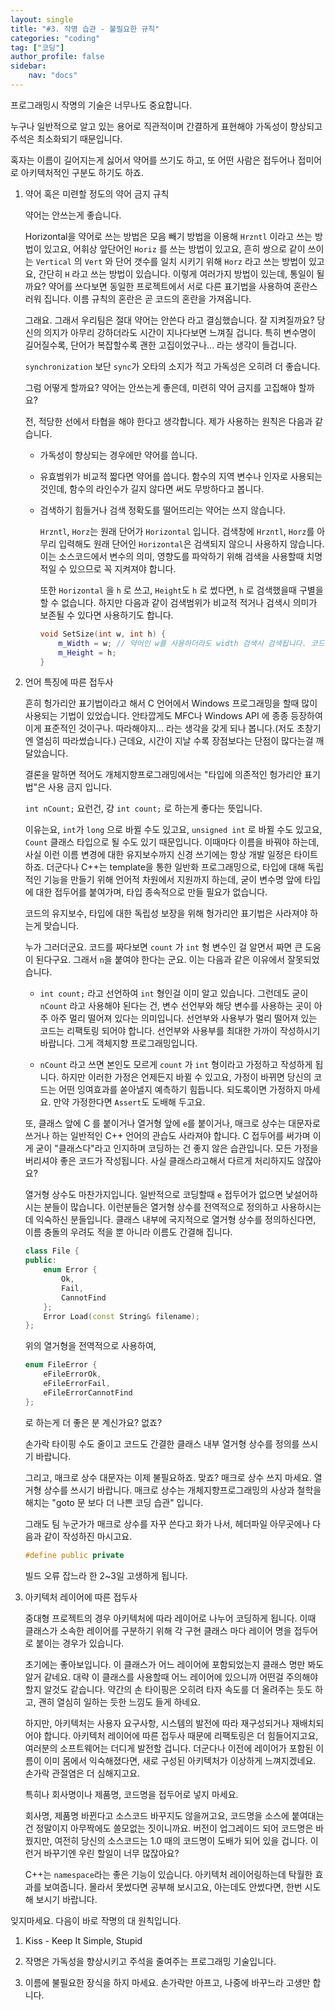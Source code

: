 ```yaml
---
layout: single
title: "#3. 작명 습관 - 불필요한 규칙"
categories: "coding"
tag: ["코딩"]
author_profile: false
sidebar: 
    nav: "docs"
---
```


프로그래밍시 작명의 기술은 너무나도 중요합니다.

누구나 일반적으로 알고 있는 용어로 직관적이며 간결하게 표현해야 가독성이 향상되고 주석은 최소화되기 때문입니다.

혹자는 이름이 길어지는게 싫어서 약어를 쓰기도 하고, 또 어떤 사람은 접두어나 접미어로 아키텍처적인 구분도 하기도 하죠.

1. 약어 혹은 미련할 정도의 약어 금지 규칙

    약어는 안쓰는게 좋습니다.

    Horizontal을 약어로 쓰는 방법은 모음 빼기 방법을 이용해 `Hrzntl` 이라고 쓰는 방법이 있고요, 어휘상 앞단어인 `Horiz` 를 쓰는 방법이 있고요, 흔히 쌍으로 같이 쓰이는 `Vertical` 의 `Vert` 와 단어 갯수를 일치 시키기 위해 `Horz` 라고 쓰는 방법이 있고요, 간단히 `H` 라고 쓰는 방법이 있습니다. 이렇게 여러가지 방법이 있는데, 통일이 될까요? 약어를 쓰다보면 동일한 프로젝트에서 서로 다른 표기법을 사용하여 혼란스러워 집니다. 이름 규칙의 혼란은 곧 코드의 혼란을 가져옵니다.

    그래요. 그래서 우리팀은 절대 약어는 안쓴다 라고 결심했습니다. 잘 지켜질까요? 당신의 의지가 아무리 강하더라도 시간이 지나다보면 느껴질 겁니다. 특히 변수명이 길어질수록, 단어가 복잡할수록 괜한 고집이었구나... 라는 생각이 들겁니다.

    `synchronization` 보단 `sync`가 오타의 소지가 적고 가독성은 오히려 더 좋습니다.

    그럼 어떻게 할까요? 약어는 안쓰는게 좋은데, 미련히 약어 금지를 고집해야 할까요?

    전, 적당한 선에서 타협을 해야 한다고 생각합니다. 제가 사용하는 원칙은 다음과 같습니다.

    * 가독성이 향상되는 경우에만 약어를 씁니다.

    * 유효범위가 비교적 짧다면 약어를 씁니다. 함수의 지역 변수나 인자로 사용되는 것인데, 함수의 라인수가 길지 않다면 써도 무방하다고 봅니다.
   
    * 검색하기 힘들거나 검색 정확도를 떨어뜨리는 약어는 쓰지 않습니다.

        `Hrzntl`, `Horz`는 원래 단어가 `Horizontal` 입니다. 검색창에 `Hrzntl`, `Horz`를 아무리 입력해도 원래 단어인 `Horizontal`은 검색되지 않으니 사용하지 않습니다. 이는 소스코드에서 변수의 의미, 영향도를 파악하기 위해 검색을 사용할때 치명적일 수 있으므로 꼭 지켜져야 합니다.

        또한 `Horizontal` 을 `h` 로 쓰고, `Height`도 `h` 로 썼다면, `h` 로 검색했을때 구별을 할 수 없습니다. 하지만 다음과 같이 검색범위가 비교적 적거나 검색시 의미가 보존될 수 있다면 사용하기도 합니다.

        ```cpp
        void SetSize(int w, int h) {
            m_Width = w; // 약어인 w를 사용하더라도 width 검색시 검색됩니다. 코드상으로도 w의 의미를 직관적으로 알 수 있습니다.
            m_Height = h;
        }
        ```
 
 2. 언어 특징에 따른 접두사

    흔히 헝가리안 표기법이라고 해서 C 언어에서 Windows 프로그래밍을 할때 많이 사용되는 기법이 있었습니다. 안타깝게도 MFC나 Windows API 에 종종 등장하여 이게 표준적인 것이구나. 따라해야지... 라는 생각을 갖게 되나 봅니다.(저도 초창기엔 열심히 따라썼습니다.) 근데요, 시간이 지날 수록 장점보다는 단점이 많다는걸 깨달았습니다.

    결론을 말하면 적어도 개체지향프로그래밍에서는 "타입에 의존적인 헝가리안 표기법"은 사용 금지 입니다.

     `int nCount;` 요런건, 걍 `int count;` 로 하는게 좋다는 뜻입니다.

    이유는요, `int`가 `long` 으로  바뀔 수도 있고요, `unsigned int` 로 바뀔 수도 있고요, `Count` 클래스 타입으로 될 수도 있기 때문입니다. 이때마다 이름을 바꿔야 하는데, 사실 이런 이름 변경에 대한 유지보수까지 신경 쓰기에는 항상 개발 일정은 타이트하죠. 더군다나 C++는 template을 통한 일반화 프로그래밍으로, 타입에 대해 독립적인 기능을 만들기 위해 언어적 차원에서 지원까지 하는데, 굳이 변수명 앞에 타입에 대한 접두어를 붙여가며, 타입 종속적으로 만들 필요가 없습니다.

    코드의 유지보수, 타입에 대한 독립성 보장을 위해 헝가리안 표기법은 사라져야 하는게 맞습니다.

    누가 그러더군요. 코드를 짜다보면 `count` 가 `int` 형 변수인 걸 알면서 짜면 큰 도움이 된다구요. 그래서 `n`을 붙여야 한다는 군요. 이는 다음과 같은 이유에서 잘못되었습니다.

    * `int count;` 라고 선언하여 `int` 형인걸 이미 알고 있습니다. 그런데도 굳이 `nCount` 라고 사용해야 된다는 건, 변수 선언부와 해당 변수를 사용하는 곳이 아주 아주 멀리 떨어져 있다는 의미입니다. 선언부와 사용부가 멀리 떨어져 있는 코드는 리팩토링 되어야 합니다. 선언부와 사용부를 최대한 가까이 작성하시기 바랍니다. 그게 객체지향 프로그래밍입니다.

    * `nCount` 라고 쓰면 본인도 모르게 `count` 가 `int` 형이라고 가정하고 작성하게 됩니다. 하지만 이러한 가정은 언제든지 바뀔 수 있고요, 가정이 바뀌면 당신의 코드는 어떤 잉여효과를 쏟아낼지 예측하기 힘듭니다. 되도록이면 가정하지 마세요. 만약 가정한다면 `Assert`도 도배해 두고요.

    또, 클래스 앞에 C 를 붙이거나 열거형 앞에 `e`를 붙이거나, 매크로 상수는 대문자로 쓰거나 하는 일반적인 C++ 언어의 관습도 사라져야 합니다. C 접두어를 써가며 이게 굳이 "클래스다"라고 인지하며 코딩하는 건 좋지 않은 습관입니다. 모든 가정을 버리셔야 좋은 코드가 작성됩니다. 사실 클래스라고해서 다르게 처리하지도 않잖아요?

    열거형 상수도 마찬가지입니다. 일반적으로 코딩할때 `e` 접두어가 없으면 낯설어하시는 분들이 많습니다. 이런분들은 열거형 상수를 전역적으로 정의하고 사용하시는데 익숙하신 분들입니다. 클래스 내부에 국지적으로 열거형 상수를 정의하신다면, 이름 충돌의 우려도 적을 뿐 아니라 이름도 간결해 집니다.

    ```cpp
    class File {
    public:
        enum Error {
            Ok,
            Fail,
            CannotFind
        };
        Error Load(const String& filename);
    };
    ```

    위의 열거형을 전역적으로 사용하여,

    
    ```cpp
    enum FileError {
        eFileErrorOk,
        eFileErrorFail,
        eFileErrorCannotFind
    };
    ```
 
    로 하는게 더 좋은 분 계신가요? 없죠?

    손가락 타이핑 수도 줄이고 코드도 간결한 클래스 내부 열거형 상수를 정의를 쓰시기 바랍니다.

    그리고, 매크로 상수 대문자는 이제 불필요하죠. 맞죠? 매크로 상수 쓰지 마세요. 열거형 상수를 쓰시기 바랍니다. 매크로 상수는 개체지향프로그래밍의 사상과 철학을 해치는 "goto 문 보다 더 나쁜 코딩 습관" 입니다.

    그래도 팀 누군가가 매크로 상수를 자꾸 쓴다고 화가 나서, 헤더파일 아무곳에나 다음과 같이 작성하진 마시고요. 

    ```cpp
    #define public private
    ```

    빌드 오류 잡느라 한 2~3일 고생하게 됩니다.

3. 아키텍처 레이어에 따른 접두사

    중대형 프로젝트의 경우 아키텍처에 따라 레이어로 나누어 코딩하게 됩니다. 이때 클래스가 소속한 레이어를 구분하기 위해 각 구현 클래스 마다 레이어 명을 접두어로 붙이는 경우가 있습니다.

    초기에는 좋아보입니다. 이 클래스가 어느 레이어에 포함되었는지 클래스 명만 봐도 알거 같네요. 대략 이 클래스를 사용할때 어느 레이어에 있으니까 어떤걸 주의해야 할지 알것도 같습니다. 약간의 손 타이핑은 오히려 타자 속도를 더 올려주는 듯도 하고, 괜히 열심히 일하는 듯한 느낌도 들게 하네요.

    하지만, 아키텍처는 사용자 요구사항, 시스템의 발전에 따라 재구성되거나 재배치되어야 합니다. 아키텍처 레이어에 따른 접두사 때문에 리팩토링은 더 힘들어지고요, 여러분의 소프트웨어는 더디게 발전할 겁니다. 더군다나 이전에 레이어가 포함된 이름이 이미 몸에서 익숙해졌다면, 새로 구성된 아키텍처가 이상하게 느껴지겠네요. 손가락 관절염은 더 심해지고요.

    특히나 회사명이나 제품명, 코드명을 접두어로 넣지 마세요.

    회사명, 제품명 바뀐다고 소스코드 바꾸지도 않을꺼고요, 코드명을 소스에 붙여대는 건 정말이지 아무짝에도 쓸모없는 짓이니까요. 버전이 업그레이드 되어 코드명은 바꿨지만, 여전히 당신의 소스코드는 1.0 때의 코드명이 도배가 되어 있을 겁니다. 이런거 바꾸기엔 우린 할일이 너무 많잖아요?

    C++는 `namespace`라는 좋은 기능이 있습니다. 아키텍처 레이어링하는데 탁월한 효과를 보여줍니다. 몰라서 못썼다면 공부해 보시고요, 아는데도 안썼다면, 한번 시도해 보시기 바랍니다.

 
잊지마세요. 다음이 바로 작명의 대 원칙입니다.

1. Kiss - Keep It Simple, Stupid

2. 작명은 가독성을 향상시키고 주석을 줄여주는 프로그래밍 기술입니다.

3. 이름에 불필요한 장식을 하지 마세요. 손가락만 아프고, 나중에 바꾸느라 고생만 합니다.